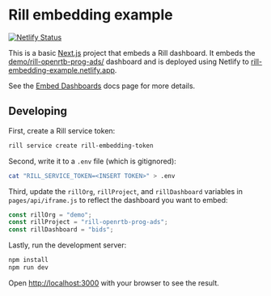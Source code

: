 # Rill embedding example

[![Netlify Status](https://api.netlify.com/api/v1/badges/fb82df0c-351e-4b2b-9e7c-30ff5418ff79/deploy-status)](https://app.netlify.com/sites/rill-embedding-example/deploys)

This is a basic [Next.js](https://nextjs.org/) project that embeds a Rill dashboard. It embeds the [demo/rill-openrtb-prog-ads/](https://ui.rilldata.com/demo/rill-openrtb-prog-ads/) dashboard and is deployed using Netlify to [rill-embedding-example.netlify.app](https://rill-embedding-example.netlify.app/).

See the [Embed Dashboards](https://docs.rilldata.com/integration/embedding) docs page for more details.

## Developing

First, create a Rill service token:
```bash
rill service create rill-embedding-token
```

Second, write it to a `.env` file (which is gitignored):
```bash
cat "RILL_SERVICE_TOKEN=<INSERT TOKEN>" > .env
```

Third, update the `rillOrg`, `rillProject`, and `rillDashboard` variables in `pages/api/iframe.js` to reflect the dashboard you want to embed:
```js
const rillOrg = "demo";
const rillProject = "rill-openrtb-prog-ads";
const rillDashboard = "bids";
```

Lastly, run the development server:
```bash
npm install
npm run dev
```

Open [http://localhost:3000](http://localhost:3000) with your browser to see the result.
